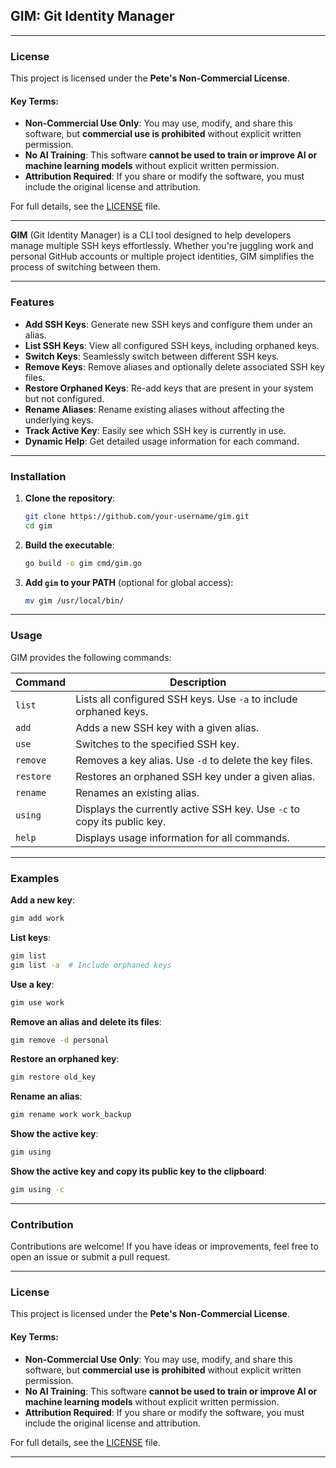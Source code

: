 ## GIM: Git Identity Manager

---

### License

This project is licensed under the **Pete's Non-Commercial License**.

#### Key Terms:

- **Non-Commercial Use Only**: You may use, modify, and share this software, but **commercial use is prohibited** without explicit written permission.
- **No AI Training**: This software **cannot be used to train or improve AI or machine learning models** without explicit written permission.
- **Attribution Required**: If you share or modify the software, you must include the original license and attribution.

For full details, see the [LICENSE](LICENSE) file.

---

**GIM** (Git Identity Manager) is a CLI tool designed to help developers manage multiple SSH keys effortlessly. Whether you're juggling work and personal GitHub accounts or multiple project identities, GIM simplifies the process of switching between them.

---

### Features

- **Add SSH Keys**: Generate new SSH keys and configure them under an alias.
- **List SSH Keys**: View all configured SSH keys, including orphaned keys.
- **Switch Keys**: Seamlessly switch between different SSH keys.
- **Remove Keys**: Remove aliases and optionally delete associated SSH key files.
- **Restore Orphaned Keys**: Re-add keys that are present in your system but not configured.
- **Rename Aliases**: Rename existing aliases without affecting the underlying keys.
- **Track Active Key**: Easily see which SSH key is currently in use.
- **Dynamic Help**: Get detailed usage information for each command.

---

### Installation

1. **Clone the repository**:

   ```bash
   git clone https://github.com/your-username/gim.git
   cd gim
   ```

2. **Build the executable**:

   ```bash
   go build -o gim cmd/gim.go
   ```

3. **Add `gim` to your PATH** (optional for global access):
   ```bash
   mv gim /usr/local/bin/
   ```

---

### Usage

GIM provides the following commands:

| Command   | Description                                                             |
| --------- | ----------------------------------------------------------------------- |
| `list`    | Lists all configured SSH keys. Use `-a` to include orphaned keys.       |
| `add`     | Adds a new SSH key with a given alias.                                  |
| `use`     | Switches to the specified SSH key.                                      |
| `remove`  | Removes a key alias. Use `-d` to delete the key files.                  |
| `restore` | Restores an orphaned SSH key under a given alias.                       |
| `rename`  | Renames an existing alias.                                              |
| `using`   | Displays the currently active SSH key. Use `-c` to copy its public key. |
| `help`    | Displays usage information for all commands.                            |

---

### Examples

**Add a new key**:

```bash
gim add work
```

**List keys**:

```bash
gim list
gim list -a  # Include orphaned keys
```

**Use a key**:

```bash
gim use work
```

**Remove an alias and delete its files**:

```bash
gim remove -d personal
```

**Restore an orphaned key**:

```bash
gim restore old_key
```

**Rename an alias**:

```bash
gim rename work work_backup
```

**Show the active key**:

```bash
gim using
```

**Show the active key and copy its public key to the clipboard**:

```bash
gim using -c
```

---

### Contribution

Contributions are welcome! If you have ideas or improvements, feel free to open an issue or submit a pull request.

---

### License

This project is licensed under the **Pete's Non-Commercial License**.

#### Key Terms:

- **Non-Commercial Use Only**: You may use, modify, and share this software, but **commercial use is prohibited** without explicit written permission.
- **No AI Training**: This software **cannot be used to train or improve AI or machine learning models** without explicit written permission.
- **Attribution Required**: If you share or modify the software, you must include the original license and attribution.

For full details, see the [LICENSE](LICENSE) file.

---
